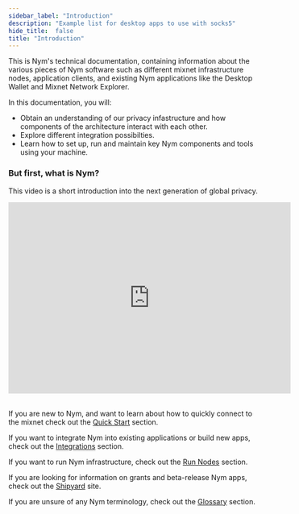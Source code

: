 ```yaml
---
sidebar_label: "Introduction"
description: "Example list for desktop apps to use with socks5"
hide_title:  false
title: "Introduction"
---
```


This is Nym's technical documentation, containing information about the various pieces of Nym software such as different mixnet infrastructure nodes, application clients, and existing Nym applications like the Desktop Wallet and Mixnet Network Explorer. 

In this documentation, you will:

- Obtain an understanding of our privacy infastructure and how components of the architecture interact with each other.
- Explore different integration possibilties. 
- Learn how to set up, run and maintain key Nym components and tools using your machine.

### But first, what is Nym?

This video is a short introduction into the next generation of global privacy.

<iframe width="560" height="380" src="https://www.youtube.com/embed/JUyIbKccMi0" title="YouTube video player" frameborder="0" allow="accelerometer; autoplay; clipboard-write; encrypted-media; gyroscope; picture-in-picture" allowfullscreen></iframe>
<br /><br />

If you are new to Nym, and want to learn about how to quickly connect to the mixnet check out the [Quick Start](/docs/stable/quickstart/overview) section. 

If you want to integrate Nym into existing applications or build new apps, check out the [Integrations](/docs/stable/integrations/overview) section. 

If you want to run Nym infrastructure, check out the [Run Nodes](/docs/stable/run-nym-nodes/pre-built-binaries) section. 

If you are looking for information on grants and beta-release Nym apps, check out the [Shipyard](https://shipyard.nymtech.net) site.

If you are unsure of any Nym terminology, check out the [Glossary](/docs/stable/run-nym-nodes/glossary) section. 
